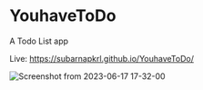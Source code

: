 # YouhaveToDo
A Todo List app 

Live:  https://subarnapkrl.github.io/YouhaveToDo/

![Screenshot from 2023-06-17 17-32-00](https://github.com/subarnapkrl/YouhaveToDo/assets/72292918/598b5984-f93d-4981-b3f0-440d1fd03c6a)

